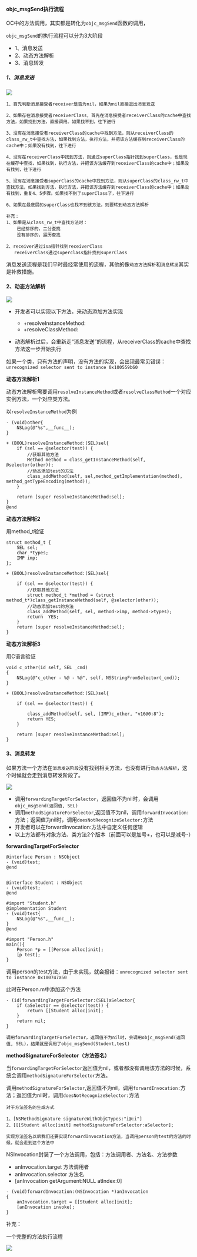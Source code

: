 #### objc_msgSend执行流程

OC中的方法调用，其实都是转化为`objc_msgSend`函数的调用，

`objc_msgSend`的执行流程可以分为3大阶段

- 1、消息发送
- 2、动态方法解析
- 3、消息转发

##### 1、消息发送

![](img/objc_megSend01.png)

```
1、首先判断消息接受者receiver是否为nil，如果为nil直接退出消息发送

2、如果存在消息接受者receiverClass，首先在消息接受者receiverClass的cache中查找方法，如果找到方法，直接调用。如果找不到，往下进行

3、没有在消息接受者receiverClass的cache中找到方法，则从receiverClass的class_rw_t中查找方法，如果找到方法，执行方法，并把该方法缓存到receiverClass的cache中；如果没有找到，往下进行

4、没有在receiverClass中找到方法，则通过superClass指针找到superClass，也是现在缓存中查找，如果找到，执行方法，并把该方法缓存到receiverClass的cache中；如果没有找到，往下进行

5、没有在消息接受者superClass的cache中找到方法，则从superClass的class_rw_t中查找方法，如果找到方法，执行方法，并把该方法缓存到receiverClass的cache中；如果没有找到，重复4、5步骤。如果找不到了superClass了，往下进行

6、如果在最底层的superClass也找不到该方法，则要转到动态方法解析

补充：
1、如果是从class_rw_t中查找方法时：
    已经排序的，二分查找
    没有排序的，遍历查找

2、receiver通过isa指针找到receiverClass
   receiverClass通过superclass指针找到superClass
```

消息发送流程是我们平时最经常使用的流程，其他的像`动态方法解析`和`消息转发`其实是补救措施。

#### 2、动态方法解析

![](img/objc_msgSend02.png)

- 开发者可以实现以下方法，来动态添加方法实现
  
  - +resolveInstanceMethod:
  - +resolveClassMethod:

- 动态解析过后，会重新走“消息发送”的流程，从receiverClass的cache中查找方法这一步开始执行

如果一个类，只有方法的声明，没有方法的实现，会出现最常见错误：`unrecognized selector sent to instance 0x100559b60`

**动态方法解析1**

动态方法解析需要调用`resolveInstanceMethod`或者`resolveClassMethod`一个对应实例方法，一个对应类方法。

以`resolveInstanceMethod`为例

```
- (void)other{
    NSLog(@"%s",__func__);
}

+ (BOOL)resolveInstanceMethod:(SEL)sel{
    if (sel == @selector(test)) {
        //获取其他方法
        Method method = class_getInstanceMethod(self, @selector(other));
        //动态添加test的方法
        class_addMethod(self, sel,method_getImplementation(method),  method_getTypeEncoding(method));
    }

    return [super resolveInstanceMethod:sel];
}
@end
```

**动态方法解析2**

用method_t验证

```
struct method_t {
    SEL sel;
    char *types;
    IMP imp;
};

+ (BOOL)resolveInstanceMethod:(SEL)sel{

    if (sel == @selector(test)) {
        //获取其他方法
        struct method_t *method = (struct method_t*)class_getInstanceMethod(self, @selector(other));
        //动态添加test的方法
        class_addMethod(self, sel, method->imp, method->types);
        return  YES;
    }
    return [super resolveInstanceMethod:sel];
}
```

**动态方法解析3**

用C语言验证

```
void c_other(id self, SEL _cmd)
{
    NSLog(@"c_other - %@ - %@", self, NSStringFromSelector(_cmd));
}

+ (BOOL)resolveInstanceMethod:(SEL)sel{

    if (sel == @selector(test)) {

        class_addMethod(self, sel, (IMP)c_other, "v16@0:8");
        return YES;
    }

    return [super resolveInstanceMethod:sel];
}
```

#### 3、消息转发

如果方法一个方法在`消息发送阶段`没有找到相关方法，也没有进行`动态方法解析`，这个时候就会走到消息转发阶段了。

![](img/objc_msgSend03.png)

- 调用`forwardingTargetForSelector`，返回值不为nil时，会调用`objc_msgSend(返回值, SEL)`
- 调用`methodSignatureForSelector`,返回值不为nil，调用`forwardInvocation:`方法；返回值为nil时，调用`doesNotRecognizeSelector:`方法
- 开发者可以在forwardInvocation:方法中自定义任何逻辑
- 以上方法都有对象方法、类方法2个版本（前面可以是加号+，也可以是减号-）

**forwardingTargetForSelector**

```
@interface Person : NSObject
- (void)test;
@end


@interface Student : NSObject
- (void)test;
@end

#import "Student.h"
@implementation Student
- (void)test{
    NSLog(@"%s",__func__);
}
@end

#import "Person.h"
main(){
    Person *p = [[Person alloc]init];
    [p test];
}
```

调用person的test方法，由于未实现，就会报错：`unrecognized selector sent to instance 0x100747a50`

此时在Person.m中添加这个方法

```
- (id)forwardingTargetForSelector:(SEL)aSelector{
    if (aSelector == @selector(test)) {
        return [[Student alloc]init];
    }
    return nil;
}

调用forwardingTargetForSelector，返回值不为nil时，会调用objc_msgSend(返回值, SEL)，结果就是调用了objc_msgSend(Student,test)
```

**methodSignatureForSelector（方法签名）**

当`forwardingTargetForSelector`返回值为nil，或者都没有调用该方法的时候，系统会调用`methodSignatureForSelector`方法。

调用`methodSignatureForSelector`,返回值不为nil，调用`forwardInvocation:`方法；返回值为nil时，调用`doesNotRecognizeSelector:`方法

```
对于方法签名的生成方式

1、[NSMethodSignature signatureWithObjCTypes:"i@:i"]
2、[[[Student alloc]init] methodSignatureForSelector:aSelector];

实现方法签名以后我们还要实现forwardInvocation方法，当调用person的test的方法的时候，就会走到这个方法中
```

NSInvocation封装了一个方法调用，包括：方法调用者、方法名、方法参数

- anInvocation.target 方法调用者
- anInvocation.selector 方法名
- [anInvocation getArgument:NULL atIndex:0]

```
- (void)forwardInvocation:(NSInvocation *)anInvocation
{
    anInvocation.target = [[Student alloc]init];
    [anInvocation invoke];
}
```



补充：

一个完整的方法执行流程

![](img/方法执行流程.png)